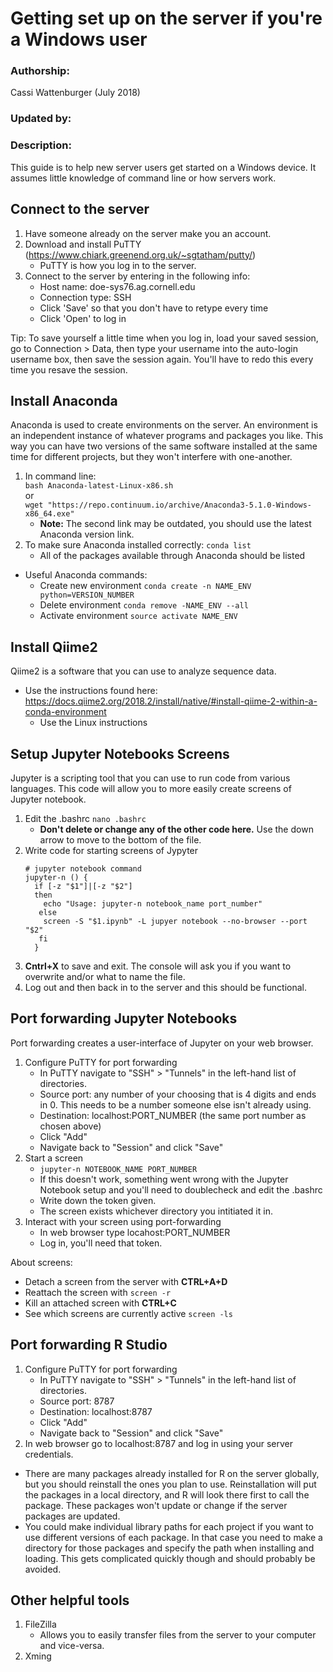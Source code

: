 Getting set up on the server if you're a Windows user
========================================

### Authorship:
Cassi Wattenburger (July 2018)

### Updated by:

### Description:
This guide is to help new server users get started on a Windows device. It assumes little knowledge of command line or how servers work.

## Connect to the server
1. Have someone already on the server make you an account.
2. Download and install PuTTY (https://www.chiark.greenend.org.uk/~sgtatham/putty/)
   - PuTTY is how you log in to the server.
3. Connect to the server by entering in the following info:
   - Host name: doe-sys76.ag.cornell.edu
   - Connection type: SSH
   - Click 'Save' so that you don't have to retype every time
   - Click 'Open' to log in
  
Tip: To save yourself a little time when you log in, load your saved session, go to Connection > Data, then type your username into the auto-login username box, then save the session again. You'll have to redo this every time you resave the session.

## Install Anaconda
Anaconda is used to create environments on the server. An environment is an independent instance of whatever programs and packages you like.
This way you can have two versions of the same software installed at the same time for different projects, 
but they won't interfere with one-another.

1. In command line:\
 `bash Anaconda-latest-Linux-x86.sh`   
 or\
 `wget "https://repo.continuum.io/archive/Anaconda3-5.1.0-Windows-x86_64.exe"`
   - **Note:** The second link may be outdated, you should use the latest Anaconda version link.
2. To make sure Anaconda installed correctly:
 `conda list`
   - All of the packages available through Anaconda should be listed
- Useful Anaconda commands:
   - Create new environment
   `conda create -n NAME_ENV python=VERSION_NUMBER`
   - Delete environment
   `conda remove -NAME_ENV --all`
   - Activate environment
   `source activate NAME_ENV`

## Install Qiime2
Qiime2 is a software that you can use to analyze sequence data. 
   - Use the instructions found here: https://docs.qiime2.org/2018.2/install/native/#install-qiime-2-within-a-conda-environment
     - Use the Linux instructions
  
## Setup Jupyter Notebooks Screens
Jupyter is a scripting tool that you can use to run code from various languages. This code will allow you to more easily create screens of Jupyter notebook.
1. Edit the .bashrc
   `nano .bashrc`
   - **Don't delete or change any of the other code here.** Use the down arrow to move to the bottom of the file.
2. Write code for starting screens of Jypyter
   ```
   # jupyter notebook command
   jupyter-n () {
     if [-z "$1"]|[-z "$2"]
     then
       echo "Usage: jupyter-n notebook_name port_number"
      else
       screen -S "$1.ipynb" -L jupyer notebook --no-browser --port "$2"
      fi
     }
   ```
3. **Cntrl+X** to save and exit. The console will ask you if you want to overwrite and/or what to name the file.
4. Log out and then back in to the server and this should be functional.
 
## Port forwarding Jupyter Notebooks
Port forwarding creates a user-interface of Jupyter on your web browser.
1. Configure PuTTY for port forwarding
   - In PuTTY navigate to "SSH" > "Tunnels" in the left-hand list of directories.
   - Source port: any number of your choosing that is 4 digits and ends in 0. This needs to be a number someone else isn't already using.
   - Destination: localhost:PORT_NUMBER (the same port number as chosen above)
   - Click "Add"
   - Navigate back to "Session" and click "Save"
2. Start a screen
   - `jupyter-n NOTEBOOK_NAME PORT_NUMBER`
   - If this doesn't work, something went wrong with the Jupyter Notebook setup and you'll need to doublecheck and edit the .bashrc
   - Write down the token given.
   - The screen exists whichever directory you intitiated it in.
3. Interact with your screen using port-forwarding
   - In web browser type locahost:PORT_NUMBER
   - Log in, you'll need that token.

About screens:
   - Detach a screen from the server with **CTRL+A+D**
   - Reattach the screen with `screen -r`
   - Kill an attached screen with **CTRL+C**
   - See which screens are currently active `screen -ls`
  
## Port forwarding R Studio
1. Configure PuTTY for port forwarding
   - In PuTTY navigate to "SSH" > "Tunnels" in the left-hand list of directories.
   - Source port: 8787
   - Destination: localhost:8787
   - Click "Add"
   - Navigate back to "Session" and click "Save"
2. In web browser go to localhost:8787 and log in using your server credentials.
 - There are many packages already installed for R on the server globally, but you should reinstall the ones you plan to use. Reinstallation will put the packages in a local directory, and R will look there first to call the package. These packages won't update or change if the server packages are updated.
 - You could make individual library paths for each project if you want to use different versions of each package. In that case you need to make a directory for those packages and specify the path when installing and loading. This gets complicated quickly though and should probably be avoided.

## Other helpful tools
1. FileZilla
   - Allows you to easily transfer files from the server to your computer and vice-versa.
2. Xming
 
  
 

